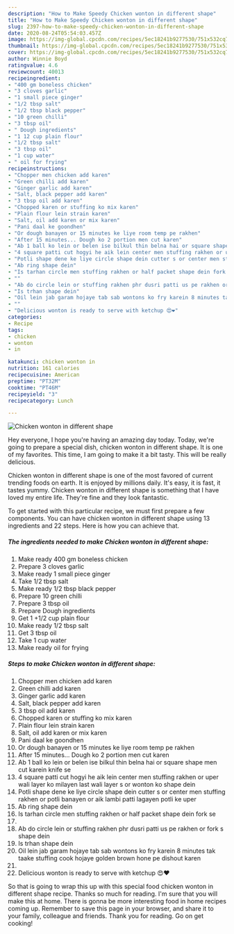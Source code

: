 ```yaml
---
description: "How to Make Speedy Chicken wonton in different shape"
title: "How to Make Speedy Chicken wonton in different shape"
slug: 2397-how-to-make-speedy-chicken-wonton-in-different-shape
date: 2020-08-24T05:54:03.457Z
image: https://img-global.cpcdn.com/recipes/5ec18241b9277530/751x532cq70/chicken-wonton-in-different-shape-recipe-main-photo.jpg
thumbnail: https://img-global.cpcdn.com/recipes/5ec18241b9277530/751x532cq70/chicken-wonton-in-different-shape-recipe-main-photo.jpg
cover: https://img-global.cpcdn.com/recipes/5ec18241b9277530/751x532cq70/chicken-wonton-in-different-shape-recipe-main-photo.jpg
author: Winnie Boyd
ratingvalue: 4.6
reviewcount: 40013
recipeingredient:
- "400 gm boneless chicken"
- "3 cloves garlic"
- "1 small piece ginger"
- "1/2 tbsp salt"
- "1/2 tbsp black pepper"
- "10 green chilli"
- "3 tbsp oil"
- " Dough ingredients"
- "1 12 cup plain flour"
- "1/2 tbsp salt"
- "3 tbsp oil"
- "1 cup water"
- " oil for frying"
recipeinstructions:
- "Chopper men chicken add karen"
- "Green chilli add karen"
- "Ginger garlic add karen"
- "Salt, black pepper add karen"
- "3 tbsp oil add karen"
- "Chopped karen or stuffing ko mix karen"
- "Plain flour lein strain karen"
- "Salt, oil add karen or mix karen"
- "Pani daal ke goondhen"
- "Or dough banayen or 15 minutes ke liye room temp pe rakhen"
- "After 15 minutes... Dough ko 2 portion men cut karen"
- "Ab 1 ball ko lein or belen ise bilkul thin belna hai or square shape men cut karein knife se"
- "4 square patti cut hogyi he aik lein center men stuffing rakhen or uper wali layer ko milayen last wali layer s or wonton ko shape dein"
- "Potli shape dene ke liye circle shape dein cutter s or center men stuffing rakhen or potli banayen or aik lambi patti lagayen potli ke uper"
- "Ab ring shape dein"
- "Is tarhan circle men stuffing rakhen or half packet shape dein fork se"
- ""
- "Ab do circle lein or stuffing rakhen phr dusri patti us pe rakhen or fork s shape dein"
- "Is trhan shape dein"
- "Oil lein jab garam hojaye tab sab wontons ko fry karein 8 minutes tak taake stuffing cook hojaye golden brown hone pe dishout karen"
- ""
- "Delicious wonton is ready to serve with ketchup 😍❤"
categories:
- Recipe
tags:
- chicken
- wonton
- in

katakunci: chicken wonton in 
nutrition: 161 calories
recipecuisine: American
preptime: "PT32M"
cooktime: "PT46M"
recipeyield: "3"
recipecategory: Lunch

---
```



![Chicken wonton in different shape](https://img-global.cpcdn.com/recipes/5ec18241b9277530/751x532cq70/chicken-wonton-in-different-shape-recipe-main-photo.jpg)

Hey everyone, I hope you're having an amazing day today. Today, we're going to prepare a special dish, chicken wonton in different shape. It is one of my favorites. This time, I am going to make it a bit tasty. This will be really delicious.



Chicken wonton in different shape is one of the most favored of current trending foods on earth. It is enjoyed by millions daily. It's easy, it is fast, it tastes yummy. Chicken wonton in different shape is something that I have loved my entire life. They're fine and they look fantastic.


To get started with this particular recipe, we must first prepare a few components. You can have chicken wonton in different shape using 13 ingredients and 22 steps. Here is how you can achieve that.

<!--inarticleads1-->

##### The ingredients needed to make Chicken wonton in different shape:

1. Make ready 400 gm boneless chicken
1. Prepare 3 cloves garlic
1. Make ready 1 small piece ginger
1. Take 1/2 tbsp salt
1. Make ready 1/2 tbsp black pepper
1. Prepare 10 green chilli
1. Prepare 3 tbsp oil
1. Prepare  Dough ingredients
1. Get 1 +1/2 cup plain flour
1. Make ready 1/2 tbsp salt
1. Get 3 tbsp oil
1. Take 1 cup water
1. Make ready  oil for frying




<!--inarticleads2-->

##### Steps to make Chicken wonton in different shape:

1. Chopper men chicken add karen
1. Green chilli add karen
1. Ginger garlic add karen
1. Salt, black pepper add karen
1. 3 tbsp oil add karen
1. Chopped karen or stuffing ko mix karen
1. Plain flour lein strain karen
1. Salt, oil add karen or mix karen
1. Pani daal ke goondhen
1. Or dough banayen or 15 minutes ke liye room temp pe rakhen
1. After 15 minutes... Dough ko 2 portion men cut karen
1. Ab 1 ball ko lein or belen ise bilkul thin belna hai or square shape men cut karein knife se
1. 4 square patti cut hogyi he aik lein center men stuffing rakhen or uper wali layer ko milayen last wali layer s or wonton ko shape dein
1. Potli shape dene ke liye circle shape dein cutter s or center men stuffing rakhen or potli banayen or aik lambi patti lagayen potli ke uper
1. Ab ring shape dein
1. Is tarhan circle men stuffing rakhen or half packet shape dein fork se
1. 
1. Ab do circle lein or stuffing rakhen phr dusri patti us pe rakhen or fork s shape dein
1. Is trhan shape dein
1. Oil lein jab garam hojaye tab sab wontons ko fry karein 8 minutes tak taake stuffing cook hojaye golden brown hone pe dishout karen
1. 
1. Delicious wonton is ready to serve with ketchup 😍❤




So that is going to wrap this up with this special food chicken wonton in different shape recipe. Thanks so much for reading. I'm sure that you will make this at home. There is gonna be more interesting food in home recipes coming up. Remember to save this page in your browser, and share it to your family, colleague and friends. Thank you for reading. Go on get cooking!
